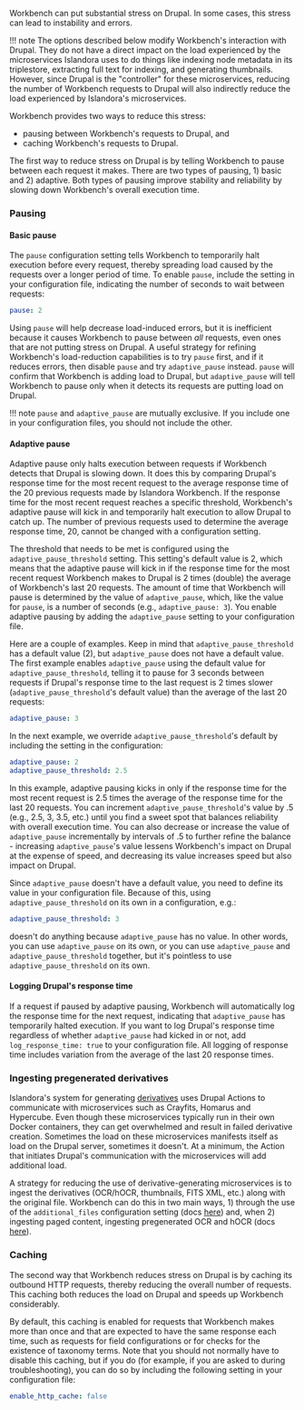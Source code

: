 Workbench can put substantial stress on Drupal. In some cases, this stress can lead to instability and errors.

!!! note
    The options described below modify Workbench's interaction with Drupal. They do not have a direct impact on the load experienced by the microservices Islandora uses to do things like indexing node metadata in its triplestore, extracting full text for indexing, and generating thumbnails. However, since Drupal is the "controller" for these microservices, reducing the number of Workbench requests to Drupal will also indirectly reduce the load experienced by Islandora's microservices.

Workbench provides two ways to reduce this stress:

* pausing between Workbench's requests to Drupal, and
* caching Workbench's requests to Drupal.

The first way to reduce stress on Drupal is by telling Workbench to pause between each request it makes. There are two types of pausing, 1) basic and 2) adaptive. Both types of pausing improve stability and reliability by slowing down Workbench's overall execution time.

### Pausing

#### Basic pause

The `pause` configuration setting tells Workbench to temporarily halt execution before every request, thereby spreading load caused by the requests over a longer period of time. To enable `pause`, include the setting in your configuration file, indicating the number of seconds to wait between requests:

```yaml
pause: 2
```

Using `pause` will help decrease load-induced errors, but it is inefficient because it causes Workbench to pause between *all* requests, even ones that are not putting stress on Drupal. A useful strategy for refining Workbench's load-reduction capabilities is to try `pause` first, and if it reduces errors, then disable `pause` and try `adaptive_pause` instead. `pause` will confirm that Workbench is adding load to Drupal, but `adaptive_pause` will tell Workbench to pause only when it detects its requests are putting load on Drupal.

!!! note
    `pause` and `adaptive_pause` are mutually exclusive. If you include one in your configuration files, you should not include the other.

#### Adaptive pause

Adaptive pause only halts execution between requests if Workbench detects that Drupal is slowing down. It does this by comparing Drupal's response time for the most recent request to the average response time of the 20 previous requests made by Islandora Workbench. If the response time for the most recent request reaches a specific threshold, Workbench's adaptive pause will kick in and temporarily halt execution to allow Drupal to catch up. The number of previous requests used to determine the average response time, 20, cannot be changed with a configuration setting.

The threshold that needs to be met is configured using the `adaptive_pause_threshold` setting. This setting's default value is 2, which means that the adaptive pause will kick in if the response time for the most recent request Workbench makes to Drupal is 2 times (double) the average of Workbench's last 20 requests. The amount of time that Workbench will pause is determined by the value of `adaptive_pause`, which, like the value for `pause`, is a number of seconds (e.g., `adaptive_pause: 3`). You enable adaptive pausing by adding the `adaptive_pause` setting to your configuration file.

Here are a couple of examples. Keep in mind that `adaptive_pause_threshold` has a default value (2), but `adaptive_pause` does not have a default value. The first example enables `adaptive_pause` using the default value for `adaptive_pause_threshold`, telling it to pause for 3 seconds between requests if Drupal's response time to the last request is 2 times slower (`adaptive_pause_threshold`'s default value) than the average of the last 20 requests:

```yaml
adaptive_pause: 3
```

In the next example, we override `adaptive_pause_threshold`'s default by including the setting in the configuration:

```yaml
adaptive_pause: 2
adaptive_pause_threshold: 2.5
```

In this example, adaptive pausing kicks in only if the response time for the most recent request is 2.5 times the average of the response time for the last 20 requests. You can increment `adaptive_pause_threshold`'s value by .5 (e.g., 2.5, 3, 3.5, etc.) until you find a sweet spot that balances reliability with overall execution time. You can also decrease or increase the value of `adaptive_pause` incrementally by intervals of .5 to further refine the balance - increasing `adaptive_pause`'s value lessens Workbench's impact on Drupal at the expense of speed, and decreasing its value increases speed but also impact on Drupal.

Since `adaptive_pause` doesn't have a default value, you need to define its value in your configuration file. Because of this, using `adaptive_pause_threshold` on its own in a configuration, e.g.:

```yaml
adaptive_pause_threshold: 3
```

doesn't do anything because `adaptive_pause` has no value. In other words, you can use `adaptive_pause` on its own, or you can use `adaptive_pause` and `adaptive_pause_threshold` together, but it's pointless to use `adaptive_pause_threshold` on its own.

#### Logging Drupal's response time

If a request if paused by adaptive pausing, Workbench will automatically log the response time for the next request, indicating that `adaptive_pause` has temporarily halted execution. If you want to log Drupal's response time regardless of whether `adaptive_pause` had kicked in or not, add `log_response_time: true` to your configuration file. All logging of response time includes variation from the average of the last 20 response times.

### Ingesting pregenerated derivatives

Islandora's system for generating [derivatives](https://islandora.github.io/documentation/concepts/derivatives/) uses Drupal Actions to communicate with microservices such as Crayfits, Homarus and Hypercube. Even though these microservices typically run in their own Docker containers, they can get overwhelmed and result in failed derivative creation. Sometimes the load on these microservices manifests itself as load on the Drupal server, sometimes it doesn't. At a minimum, the Action that initiates Drupal's communication with the microservices will add additional load.

A strategy for reducing the use of derivative-generating microservices is to ingest the derivatives (OCR/hOCR, thumbnails, FITS XML, etc.) along with the original file. Workbench can do this in two main ways, 1) through the use of the `additional_files` configuration setting (docs [here](/islandora_workbench_docs/adding_multiple_media/)) and, when 2) ingesting paged content, ingesting pregenerated OCR and hOCR (docs [here](/islandora_workbench_docs/paged_and_compound/#ingesting-ocr-and-other-files-with-page-images)).

### Caching

The second way that Workbench reduces stress on Drupal is by caching its outbound HTTP requests, thereby reducing the overall number of requests. This caching both reduces the load on Drupal and speeds up Workbench considerably.

By default, this caching is enabled for requests that Workbench makes more than once and that are expected to have the same response each time, such as requests for field configurations or for checks for the existence of taxonomy terms. Note that you should not normally have to disable this caching, but if you do (for example, if you are asked to during troubleshooting), you can do so by including the following setting in your configuration file:

```yaml
enable_http_cache: false
```
